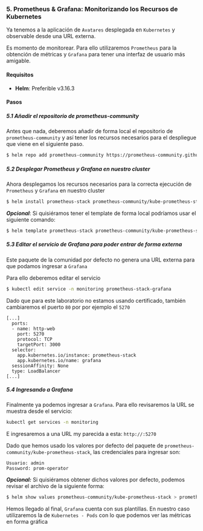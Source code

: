 ### 5. Prometheus & Grafana: Monitorizando los Recursos de Kubernetes
Ya tenemos a la aplicación de `Avatares` desplegada en `Kubernetes` y observable desde una URL externa.

Es momento de monitorear. Para ello utilizaremos `Prometheus` para la obtención de métricas y `Grafana` para tener una interfaz de usuario más amigable.

#### Requisitos
- **Helm**: Preferible v3.16.3

#### Pasos
##### 5.1 Añadir el repositorio de prometheus-community
Antes que nada, deberemos añadir de forma local el repositorio de `prometheus-community` y así tener los recursos necesarios para el despliegue que viene en el siguiente paso.
```bash
$ helm repo add prometheus-community https://prometheus-community.github.io/helm-charts
```

##### 5.2 Desplegar Prometheus y Grafana en nuestro cluster
Ahora desplegamos los recursos necesarios para la correcta ejecución de `Prometheus` y `Grafana` en nuestro cluster
```bash
$ helm install prometheus-stack prometheus-community/kube-prometheus-stack --namespace=monitoring --create-namespace
```

**_Opcional_**:
Si quisiéramos tener el template de forma local podríamos usar el siguiente comando:
```bash
$ helm template prometheus-stack prometheus-community/kube-prometheus-stack --namespace=monitoring --create-namespace > prometheus-stack.yaml
```

##### 5.3 Editar el servicio de Grafana para poder entrar de forma externa
Este paquete de la comunidad por defecto no genera una URL externa para que podamos ingresar a `Grafana`

Para ello deberemos editar el servicio
```bash
$ kubectl edit service -n monitoring prometheus-stack-grafana
```
Dado que para este laboratorio no estamos usando certificado, también cambiaremos el puerto `80` por por ejemplo el `5270`
```
[...]
  ports:
  - name: http-web
    port: 5270
    protocol: TCP
    targetPort: 3000
  selector:
    app.kubernetes.io/instance: prometheus-stack
    app.kubernetes.io/name: grafana
  sessionAffinity: None
  type: LoadBalancer
[...]
```

##### 5.4 Ingresando a Grafana
Finalmente ya podemos ingresar a `Grafana`.
Para ello revisaremos la URL se muestra desde el servicio:
```bash
kubectl get services -n monitoring
```

E ingresaremos a una URL my parecida a esta:
`http://:5270`

Dado que hemos usado los valores por defecto del paquete de `prometheus-community/kube-prometheus-stack`, las credenciales para ingresar son:
```
Usuario: admin
Password: prom-operator
```

**_Opcional:_**
Si quisiéramos obtener dichos valores por defecto, podemos revisar el archivo de la siguiente forma:
```bash
$ helm show values prometheus-community/kube-prometheus-stack > prometheus-default-values.yaml
```

Hemos llegado al final, `Grafana` cuenta con sus plantillas. En nuestro caso utilizaremos la de `Kubernetes - Pods` con lo que podemos ver las métricas en forma gráfica